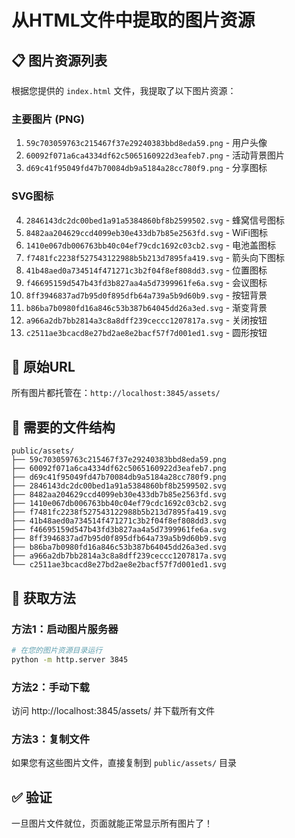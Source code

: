 # 从HTML文件中提取的图片资源

## 📋 图片资源列表

根据您提供的 `index.html` 文件，我提取了以下图片资源：

### 主要图片 (PNG)
1. `59c703059763c215467f37e29240383bbd8eda59.png` - 用户头像
2. `60092f071a6ca4334df62c5065160922d3eafeb7.png` - 活动背景图片
3. `d69c41f95049fd47b70084db9a5184a28cc780f9.png` - 分享图标

### SVG图标
4. `2846143dc2dc00bed1a91a5384860bf8b2599502.svg` - 蜂窝信号图标
5. `8482aa204629ccd4099eb30e433db7b85e2563fd.svg` - WiFi图标
6. `1410e067db006763bb40c04ef79cdc1692c03cb2.svg` - 电池盖图标
7. `f7481fc2238f527543122988b5b213d7895fa419.svg` - 箭头向下图标
8. `41b48aed0a734514f471271c3b2f04f8ef808dd3.svg` - 位置图标
9. `f46695159d547b43fd3b827aa4a5d7399961fe6a.svg` - 会议图标
10. `8ff3946837ad7b95d0f895dfb64a739a5b9d60b9.svg` - 按钮背景
11. `b86ba7b0980fd16a846c53b387b64045dd26a3ed.svg` - 渐变背景
12. `a966a2db7bb2814a3c8a8dff239ceccc1207817a.svg` - 关闭按钮
13. `c2511ae3bcacd8e27bd2ae8e2bacf57f7d001ed1.svg` - 圆形按钮

## 🔗 原始URL

所有图片都托管在：`http://localhost:3845/assets/`

## 📁 需要的文件结构

```
public/assets/
├── 59c703059763c215467f37e29240383bbd8eda59.png
├── 60092f071a6ca4334df62c5065160922d3eafeb7.png
├── d69c41f95049fd47b70084db9a5184a28cc780f9.png
├── 2846143dc2dc00bed1a91a5384860bf8b2599502.svg
├── 8482aa204629ccd4099eb30e433db7b85e2563fd.svg
├── 1410e067db006763bb40c04ef79cdc1692c03cb2.svg
├── f7481fc2238f527543122988b5b213d7895fa419.svg
├── 41b48aed0a734514f471271c3b2f04f8ef808dd3.svg
├── f46695159d547b43fd3b827aa4a5d7399961fe6a.svg
├── 8ff3946837ad7b95d0f895dfb64a739a5b9d60b9.svg
├── b86ba7b0980fd16a846c53b387b64045dd26a3ed.svg
├── a966a2db7bb2814a3c8a8dff239ceccc1207817a.svg
└── c2511ae3bcacd8e27bd2ae8e2bacf57f7d001ed1.svg
```

## 🚀 获取方法

### 方法1：启动图片服务器
```bash
# 在您的图片资源目录运行
python -m http.server 3845
```

### 方法2：手动下载
访问 http://localhost:3845/assets/ 并下载所有文件

### 方法3：复制文件
如果您有这些图片文件，直接复制到 `public/assets/` 目录

## ✅ 验证
一旦图片文件就位，页面就能正常显示所有图片了！ 